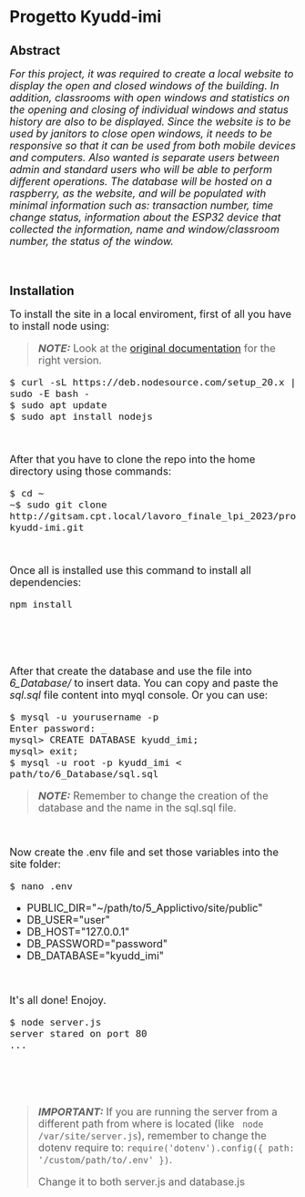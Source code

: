 # Progetto Kyudd-imi

## Abstract
<font size="4">
  
_For this project, it was required to create a local website to display the open and closed windows of the building. In addition, classrooms with open windows and statistics on the opening and closing of individual windows and status history are also to be displayed. 
Since the website is to be used by janitors to close open windows, it needs to be responsive so that it can be used from both mobile devices and computers.
Also wanted is separate users between admin and standard users who will be able to perform different operations.
The database will be hosted on a raspberry, as the website, and will be populated with minimal information such as: transaction number, time change status, information about the ESP32 device that collected the information, name and window/classroom number, the status of the window._

</font>
<br>

## Installation

<font size="4">
  
To install the site in a local enviroment, first of all you have to install node using:

> **_NOTE:_**  Look at the [original documentation](https://github.com/nodesource/distributions/blob/master/README.md#installation-instructions) for the right version.


```shell
$ curl -sL https://deb.nodesource.com/setup_20.x | sudo -E bash -
$ sudo apt update
$ sudo apt install nodejs
```

<br>

After that you have to clone the repo into the home directory using those commands:


```shell
$ cd ~
~$ sudo git clone http://gitsam.cpt.local/lavoro_finale_lpi_2023/progetto-kyudd-imi.git
```
<br>

Once all is installed use this command to install all dependencies:

```properties
npm install
```  

<br>
<br>
<br>

After that create the database and use the file into _6_Database/_ to insert data. You can copy and paste the _sql.sql_ file content into myql console. Or you can use:


```shell
$ mysql -u yourusername -p 
Enter password: _   
mysql> CREATE DATABASE kyudd_imi;
mysql> exit;
$ mysql -u root -p kyudd_imi < path/to/6_Database/sql.sql
```

> **_NOTE:_**  Remember to change the creation of the database and the name in the sql.sql file.


<br>


Now create the .env file and set those variables into the site folder:

```shell
$ nano .env
```

- PUBLIC_DIR="~/path/to/5_Applictivo/site/public"
- DB_USER="user"
- DB_HOST="127.0.0.1"
- DB_PASSWORD="password"
- DB_DATABASE="kyudd_imi"

<br>

It's all done! Enojoy.

```shell
$ node server.js
server stared on port 80
...
```

<br>
<br>
<br>

> **_IMPORTANT:_**  If you are running the server from a different path from where is located (like ` node /var/site/server.js`), remember to change the dotenv require to: `require('dotenv').config({ path: '/custom/path/to/.env' })`.
>
> Change it to both server.js and database.js 


</font>
